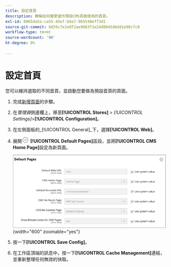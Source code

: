 ```yaml
---
title: 設定首頁
description: 瞭解如何變更當作預設CMS頁面使用的首頁。
exl-id: 0065da5a-ca55-45ef-b9a7-9b5548ef73d1
source-git-commit: b659c7e1e8f2ae9883f1e24d8045d6dd1e90cfc0
workflow-type: tm+mt
source-wordcount: '96'
ht-degree: 0%

---
```


# 設定首頁

您可以維持選取的不同首頁，並啟動您要做為預設首頁的頁面。

1. 完成[新增頁面](page-add.md)的步驟。

1. 在&#x200B;_管理員_&#x200B;側邊欄上，移至&#x200B;**[!UICONTROL Stores]** > _[!UICONTROL Settings]_>**[!UICONTROL Configuration]**。

1. 在左側面板的&#x200B;_[!UICONTROL General]_下，選擇&#x200B;**[!UICONTROL Web]**。

1. 展開![擴充選擇器](../assets/icon-display-expand.png) **[!UICONTROL Default Pages]**&#x200B;區段，並將&#x200B;**[!UICONTROL CMS Home Page]**&#x200B;設定為新頁面。

   ![網頁預設頁面設定](./assets/web-default-pages.png){width="600" zoomable="yes"}

1. 按一下&#x200B;**[!UICONTROL Save Config]**。

1. 在工作區頂端的訊息中，按一下&#x200B;**[!UICONTROL Cache Management]**&#x200B;連結，並重新整理任何無效的快取。
